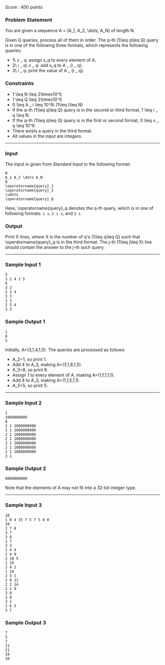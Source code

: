 Score : 400 points

### Problem Statement

You are given a sequence A = (A\_1, A\_2, \dots, A\_N) of length N.

Given Q queries, process all of them in order.
The q-th (1\leq q\leq Q) query is in one of the following three formats, which represents the following queries:

* 1\ x \_ q: assign x\_q to every element of A.
* 2\ i \_ q\ x \_ q: add x\_q to A \_ {i \_ q}.
* 3\ i \_ q: print the value of A \_ {i \_ q}.

### Constraints

* 1 \leq N \leq 2\times10^5
* 1 \leq Q \leq 2\times10^5
* 0 \leq A \_ i \leq 10^9\ (1\leq i\leq N)
* If the q-th (1\leq q\leq Q) query is in the second or third format, 1 \leq i \_ q \leq N.
* If the q-th (1\leq q\leq Q) query is in the first or second format, 0 \leq x \_ q \leq 10^9.
* There exists a query in the third format.
* All values in the input are integers.

---

### Input

The input is given from Standard Input in the following format:

```
N
A_1 A_2 \dots A_N
Q
\operatorname{query}_1
\operatorname{query}_2
\vdots
\operatorname{query}_Q
```

Here, \operatorname{query}\_q denotes the q-th query, which is in one of following formats: `1 x`, `2 i x`, and `3 i`.

### Output

Print X lines, where X is the number of q's (1\leq q\leq Q) such that \operatorname{query}\_q is in the third format.
The j-th (1\leq j\leq X) line should contain the answer to the j-th such query.

---

### Sample Input 1

```
5
3 1 4 1 5
6
3 2
2 3 4
3 3
1 1
2 3 4
3 3
```

### Sample Output 1

```
1
8
5
```

Initially, A=(3,1,4,1,5).
The queries are processed as follows:

* A\_2=1, so print 1.
* Add 4 to A\_3, making A=(3,1,8,1,5).
* A\_3=8, so print 8.
* Assign 1 to every element of A, making A=(1,1,1,1,1).
* Add 4 to A\_3, making A=(1,1,5,1,1).
* A\_3=5, so print 5.

---

### Sample Input 2

```
1
1000000000
8
2 1 1000000000
2 1 1000000000
2 1 1000000000
2 1 1000000000
2 1 1000000000
2 1 1000000000
2 1 1000000000
3 1
```

### Sample Output 2

```
8000000000
```

Note that the elements of A may not fit into a 32-bit integer type.

---

### Sample Input 3

```
10
1 8 4 15 7 5 7 5 8 0
20
2 7 0
3 7
3 8
1 7
3 3
2 4 4
2 4 9
2 10 5
1 10
2 4 2
1 10
2 3 1
2 8 11
2 3 14
2 1 9
3 8
3 8
3 1
2 6 5
3 7
```

### Sample Output 3

```
7
5
7
21
21
19
10
```